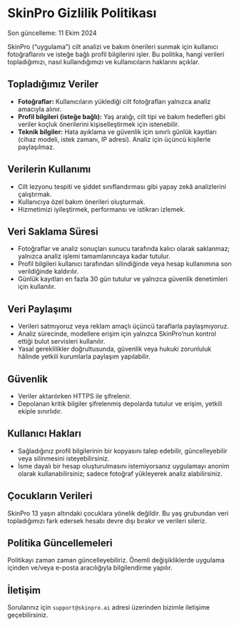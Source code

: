 # SkinPro Gizlilik Politikası

Son güncelleme: 11 Ekim 2024

SkinPro (“uygulama”) cilt analizi ve bakım önerileri sunmak için kullanıcı fotoğraflarını ve isteğe bağlı profil bilgilerini işler. Bu politika, hangi verileri topladığımızı, nasıl kullandığımızı ve kullanıcıların haklarını açıklar.

## Topladığımız Veriler
- **Fotoğraflar:** Kullanıcıların yüklediği cilt fotoğrafları yalnızca analiz amacıyla alınır.
- **Profil bilgileri (isteğe bağlı):** Yaş aralığı, cilt tipi ve bakım hedefleri gibi veriler koçluk önerilerini kişiselleştirmek için istenebilir.
- **Teknik bilgiler:** Hata ayıklama ve güvenlik için sınırlı günlük kayıtları (cihaz modeli, istek zamanı, IP adresi). Analiz için üçüncü kişilerle paylaşılmaz.

## Verilerin Kullanımı
- Cilt lezyonu tespiti ve şiddet sınıflandırması gibi yapay zekâ analizlerini çalıştırmak.
- Kullanıcıya özel bakım önerileri oluşturmak.
- Hizmetimizi iyileştirmek, performansı ve istikrarı izlemek.

## Veri Saklama Süresi
- Fotoğraflar ve analiz sonuçları sunucu tarafında kalıcı olarak saklanmaz; yalnızca analiz işlemi tamamlanıncaya kadar tutulur.
- Profil bilgileri kullanıcı tarafından silindiğinde veya hesap kullanımına son verildiğinde kaldırılır.
- Günlük kayıtları en fazla 30 gün tutulur ve yalnızca güvenlik denetimleri için kullanılır.

## Veri Paylaşımı
- Verileri satmıyoruz veya reklam amaçlı üçüncü taraflarla paylaşmıyoruz.
- Analiz sürecinde, modellere erişim için yalnızca SkinPro’nun kontrol ettiği bulut servisleri kullanılır.
- Yasal gereklilikler doğrultusunda, güvenlik veya hukuki zorunluluk hâlinde yetkili kurumlarla paylaşım yapılabilir.

## Güvenlik
- Veriler aktarılırken HTTPS ile şifrelenir.
- Depolanan kritik bilgiler şifrelenmiş depolarda tutulur ve erişim, yetkili ekiple sınırlıdır.

## Kullanıcı Hakları
- Sağladığınız profil bilgilerinin bir kopyasını talep edebilir, güncelleyebilir veya silinmesini isteyebilirsiniz.
- İsme dayalı bir hesap oluşturulmasını istemiyorsanız uygulamayı anonim olarak kullanabilirsiniz; sadece fotoğraf yükleyerek analiz alabilirsiniz.

## Çocukların Verileri
SkinPro 13 yaşın altındaki çocuklara yönelik değildir. Bu yaş grubundan veri topladığımızı fark edersek hesabı devre dışı bırakır ve verileri sileriz.

## Politika Güncellemeleri
Politikayı zaman zaman güncelleyebiliriz. Önemli değişikliklerde uygulama içinden ve/veya e-posta aracılığıyla bilgilendirme yapılır.

## İletişim
Sorularınız için `support@skinpro.ai` adresi üzerinden bizimle iletişime geçebilirsiniz.
